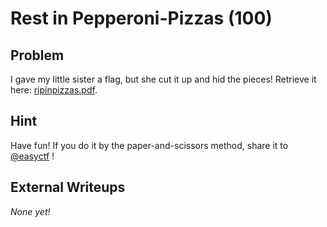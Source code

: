 # Rest in Pepperoni-Pizzas (100)

## Problem

I gave my little sister a flag, but she cut it up and hid the pieces! Retrieve it here: [ripinpizzas.pdf](files/ripinpizzas.pdf).

## Hint

Have fun! If you do it by the paper-and-scissors method, share it to [@easyctf](http://twitter.com/easyctf) !

## External Writeups

*None yet!*